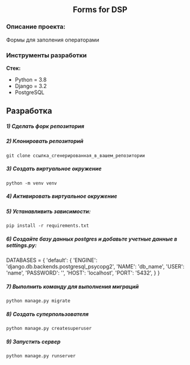 <h2 align="center">Forms for DSP</h2>

### Описание проекта:
Формы для заполения операторами


### Инструменты разработки

**Стек:**
- Python = 3.8
- Django = 3.2
- PostgreSQL

## Разработка

##### 1) Сделать форк репозитория 

##### 2) Клонировать репозиторий

    git clone ссылка_сгенерированная_в_вашем_репозитории

##### 3) Создать виртуальное окружение

    python -m venv venv
    
##### 4) Активировать виртуальное окружение

##### 5) Устанавливить зависимости:

    pip install -r requirements.txt

##### 6) Создайте базу данных postgres и добавьте учетные данные в settings.py:

DATABASES = {
    'default': {
        'ENGINE': 'django.db.backends.postgresql_psycopg2',
        'NAME': 'db_name',
        'USER': 'name',
        'PASSWORD': '',
        'HOST': 'localhost',
        'PORT': '5432',
    }
}

##### 7) Выполнить команду для выполнения миграций

    python manage.py migrate
    
##### 8) Создать суперпользователя

    python manage.py createsuperuser
    
##### 9) Запустить сервер

    python manage.py runserver
